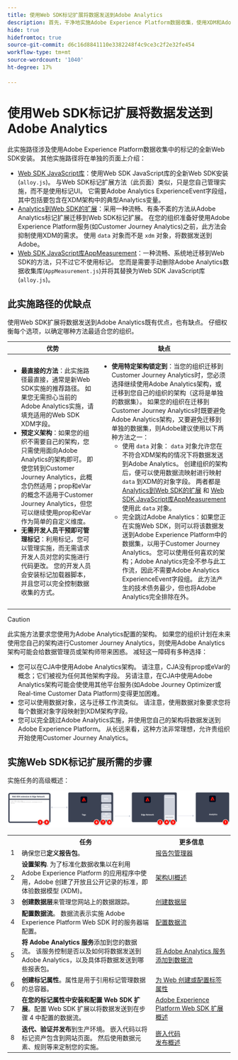 ```yaml
---
title: 使用Web SDK标记扩展将数据发送到Adobe Analytics
description: 首先，干净地实施Adobe Experience Platform数据收集，使用XDM和Adobe Analytics ExperienceEvent字段组将数据发送到Adobe Analytics。
hide: true
hidefromtoc: true
source-git-commit: d6c16d8841110e3382248f4c9ce3c2f2e32fe454
workflow-type: tm+mt
source-wordcount: '1040'
ht-degree: 17%

---
```


# 使用Web SDK标记扩展将数据发送到Adobe Analytics

此实施路径涉及使用Adobe Experience Platform数据收集中的标记的全新Web SDK安装。 其他实施路径将在单独的页面上介绍：

* [Web SDK JavaScript库](web-sdk-javascript-library.md)：使用Web SDK JavaScript库的全新Web SDK安装(`alloy.js`)。 与Web SDK标记扩展方法（此页面）类似，只是您自己管理实施，而不是使用标记UI。 它需要Adobe Analytics ExperienceEvent字段组，其中包括要包含在XDM架构中的典型Analytics变量。
* [Analytics到Web SDK的扩展](analytics-extension-to-web-sdk.md)：采用一种流畅、有条不紊的方法从Adobe Analytics标记扩展迁移到Web SDK标记扩展。 在您的组织准备好使用Adobe Experience Platform服务(如Customer Journey Analytics)之前，此方法会抑制使用XDM的需求。 使用 `data` 对象而不是 `xdm` 对象，将数据发送到Adobe。
* [Web SDK JavaScript库AppMeasurement](appmeasurement-to-web-sdk.md)：一种流畅、系统地迁移到Web SDK的方法，只不过它不使用标记。 您而是需要手动删除Adobe Analytics数据收集库(`AppMeasurement.js`)并将其替换为Web SDK JavaScript库(`alloy.js`)。

## 此实施路径的优缺点

使用Web SDK扩展将数据发送到Adobe Analytics既有优点，也有缺点。 仔细权衡每个选项，以确定哪种方法最适合您的组织。

| 优势 | 缺点 |
| --- | --- |
| <ul><li>**最直接的方法**：此实施路径最直接，通常是新Web SDK实施的推荐路径。 如果您无需担心当前的Adobe Analytics实施，请填充适用的Web SDK XDM字段。</li><li>**预定义架构**：如果您的组织不需要自己的架构，您只需使用面向Adobe Analytics的架构即可。 即使您转到Customer Journey Analytics，此概念仍然适用；prop和eVar的概念不适用于Customer Journey Analytics，但您可以继续使用prop和eVar作为简单的自定义维度。</li><li>**无需开发人员干预即可管理标记**：利用标记，您可以管理实施，而无需请求开发人员对您的实施进行代码更改。 您的开发人员会安装标记加载器脚本，并且您可以完全控制数据收集的方式。</li></ul> | <ul><li>**使用特定架构锁定到**：当您的组织迁移到Customer Journey Analytics时，您必须选择继续使用Adobe Analytics架构，或迁移到您自己的组织的架构（这将是单独的数据集）。 如果您的组织在迁移到Customer Journey Analytics时既要避免Adobe Analytics架构，又要避免迁移到单独的数据集，则Adobe建议使用以下两种方法之一：<ul><li>使用 `data` 对象： `data` 对象允许您在不符合XDM架构的情况下将数据发送到Adobe Analytics。 创建组织的架构后，便可以使用数据流映射进行映射 `data` 到XDM的对象字段。 两者都是 [Analytics到Web SDK的扩展](analytics-extension-to-web-sdk.md) 和 [Web SDK JavaScript库AppMeasurement](appmeasurement-to-web-sdk.md) 使用此 `data` 对象。</li><li>完全跳过Adobe Analytics：如果您正在实施Web SDK，则可以将该数据发送到Adobe Experience Platform中的数据集，以用于Customer Journey Analytics。 您可以使用任何喜欢的架构；Adobe Analytics完全不参与此工作流，因此不需要Adobe Analytics ExperienceEvent字段组。 此方法产生的技术债务最少，但也将Adobe Analytics完全排除在外。</li></ul></ul> |

>[!CAUTION]
>
>此实施方法要求您使用为Adobe Analytics配置的架构。 如果您的组织计划在未来使用您自己的架构进行Customer Journey Analytics，则使用Adobe Analytics架构可能会给数据管理员或架构师带来困惑。 减轻这一障碍有多种选择：
>
>* 您可以在CJA中使用Adobe Analytics架构。 请注意，CJA没有prop或eVar的概念；它们被视为任何其他架构字段。 另请注意，在CJA中使用Adobe Analytics架构可能会使使用其他平台服务(如Adobe Journey Optimizer或Real-time Customer Data Platform)变得更加困难。
>* 您可以使用数据对象，这与迁移工作流类似。 请注意，使用数据对象要求您将每个数据对象字段映射到XDM架构字段。
>* 您可以完全跳过Adobe Analytics实施，并使用您自己的架构将数据发送到Adobe Experience Platform。 从长远来看，这种方法非常理想，允许贵组织开始使用Customer Journey Analytics。

## 实施Web SDK标记扩展所需的步骤

实施任务的高级概述：

![如何使用Web SDK扩展工作流实施Adobe Analytics，如本节所述。](../../assets/websdk-extension-annotated.png)

<table style="width:100%">

<tr>
<th style="width:5%"></th><th style="width:60%"><b>任务</b></th><th style="width:35%"><b>更多信息</b></th>
</tr>

<tr>
<td>1</td>
<td>确保您已<b>定义报告包</b>。</td>
<td><a href="/help/admin/admin/c-manage-report-suites/report-suites-admin.md">报告包管理器</a></td>
</tr>

<tr>
<td>2</td>
<td><b>设置架构</b>. 为了标准化数据收集以在利用 Adobe Experience Platform 的应用程序中使用，Adobe 创建了开放且公开记录的标准，即体验数据模型 (XDM)。</td>
<td><a href="https://experienceleague.adobe.com/docs/experience-platform/xdm/ui/overview.html?lang=zh-Hans">架构UI概述</a></td>
</tr>

<tr>
<td>3</td>
<td><b>创建数据层</b>来管理您网站上的数据跟踪。</td>
<td><a href="../../prepare/data-layer.md">创建数据层</a></td>
</tr>

<tr>
<td>4</td>
<td><b>配置数据流</b>。 数据流表示实施 Adobe Experience Platform Web SDK 时的服务器端配置。</td>
<td><a href="https://experienceleague.adobe.com/docs/experience-platform/edge/datastreams/configure.html?lang=zh-Hans">配置数据流<a></td> 
</tr>

<tr>
<td>5</td> 
<td><b>将 Adobe Analytics 服务</b>添加到您的数据流。 该服务控制是否以及如何将数据发送到Adobe Analytics，以及具体将数据发送到哪些报表包。</td>
<td><a href="https://experienceleague.adobe.com/docs/experience-platform/edge/datastreams/configure.html#analytics">将 Adobe Analytics 服务添加到数据流</a></td>
</tr>

<tr>
<td>6</td>
<td><b>创建标记属性</b>。属性是用于引用标记管理数据的总容器。</td>
<td><a href="https://experienceleague.adobe.com/docs/experience-platform/tags/admin/companies-and-properties.html#for-web">为 Web 创建或配置标签属性</a></td>
</tr>

<tr>
<td>7</td> 
<td><b>在您的标记属性中安装和配置 Web SDK 扩展</b>。配置 Web SDK 扩展以将数据发送到在步骤 4 中配置的数据流。</td>
<td><a href="https://experienceleague.adobe.com/docs/experience-platform/tags/extensions/client/sdk/overview.html">Adobe Experience Platform Web SDK 扩展概述</a></td>
</tr>

<tr>
<td>8</td>
<td><b>迭代、验证并发布</b>到生产环境。 嵌入代码以将标记资产包含到网站页面。 然后使用数据元素、规则等来定制您的实施。</td>
<td><a href="https://experienceleague.adobe.com/docs/experience-platform/tags/publish/environments/environments.html#embed-code">嵌入代码</a><br/><a href="https://experienceleague.adobe.com/docs/experience-platform/tags/publish/overview.html">发布概述</a></td>
</tr>

</table>
